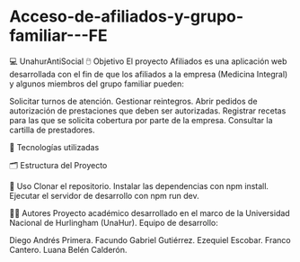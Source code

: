 # Acceso-de-afiliados-y-grupo-familiar---FE

💻 UnahurAntiSocial
🖱️ Objetivo
El proyecto Afiliados es una aplicación web desarrollada con el fin de que los afiliados a la empresa (Medicina Integral) y algunos miembros del grupo familiar pueden:

Solicitar turnos de atención.
Gestionar reintegros.
Abrir pedidos de autorización de prestaciones que deben ser autorizadas.
Registrar recetas para las que se solicita cobertura por parte de la empresa.
Consultar la cartilla de prestadores.

💾 Tecnologías utilizadas


🗂️ Estructura del Proyecto

🚀 Uso
Clonar el repositorio.
Instalar las dependencias con npm install.
Ejecutar el servidor de desarrollo con npm run dev.

🧑‍💻 Autores
Proyecto académico desarrollado en el marco de la Universidad Nacional de Hurlingham (UnaHur). Equipo de desarrollo:

Diego Andrés Primera.
Facundo Gabriel Gutiérrez.
Ezequiel Escobar.
Franco Cantero.
Luana Belén Calderón.
